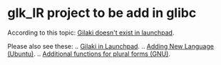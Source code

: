 # glk_IR project to be add in glibc

According to this topic: [Gilaki doesn't exist in launchpad](https://answers.launchpad.net/launchpad/+question/694744).

Please also see these:
.. [Gilaki in Launchpad](https://translations.launchpad.net/+languages/glk).
.. [Adding New Language (Ubuntu)](https://wiki.ubuntu.com/Translations/KnowledgeBase/AddingNewLanguage).
.. [Additional functions for plural forms (GNU)](https://www.gnu.org/software/gettext/manual/html_node/Plural-forms.html).

